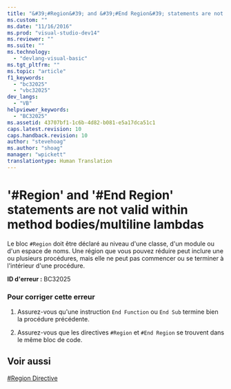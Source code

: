 ```yaml
---
title: "&#39;#Region&#39; and &#39;#End Region&#39; statements are not valid within method bodies/multiline lambdas | Microsoft Docs"
ms.custom: ""
ms.date: "11/16/2016"
ms.prod: "visual-studio-dev14"
ms.reviewer: ""
ms.suite: ""
ms.technology: 
  - "devlang-visual-basic"
ms.tgt_pltfrm: ""
ms.topic: "article"
f1_keywords: 
  - "bc32025"
  - "vbc32025"
dev_langs: 
  - "VB"
helpviewer_keywords: 
  - "BC32025"
ms.assetid: 43707bf1-1c6b-4d82-b081-e5a17dca51c1
caps.latest.revision: 10
caps.handback.revision: 10
author: "stevehoag"
ms.author: "shoag"
manager: "wpickett"
translationtype: Human Translation
---
```

# &#39;#Region&#39; and &#39;#End Region&#39; statements are not valid within method bodies/multiline lambdas
Le bloc `#Region` doit être déclaré au niveau d'une classe, d'un module ou d'un espace de noms.  Une région que vous pouvez réduire peut inclure une ou plusieurs procédures, mais elle ne peut pas commencer ou se terminer à l'intérieur d'une procédure.  
  
 **ID d'erreur :** BC32025  
  
### Pour corriger cette erreur  
  
1.  Assurez\-vous qu'une instruction `End Function` ou `End Sub` termine bien la procédure précédente.  
  
2.  Assurez\-vous que les directives `#Region` et `#End Region` se trouvent dans le même bloc de code.  
  
## Voir aussi  
 [\#Region Directive](../../../visual-basic/language-reference/directives/region-directive.md)